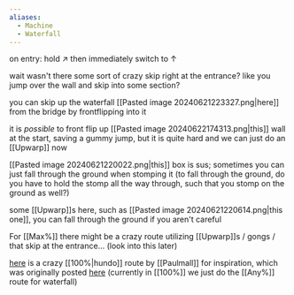 ```yaml
---
aliases:
  - Machine
  - Waterfall
---
```

on entry: hold ↗ then immediately switch to ↑

wait wasn't there some sort of crazy skip right at the entrance? like you jump over the wall and skip into some section?

you can skip up the waterfall [[Pasted image 20240621223327.png|here]] from the bridge by frontflipping into it

it is *possible* to front flip up [[Pasted image 20240622174313.png|this]] wall at the start, saving a gummy jump, but it is quite hard and we can just do an [[Upwarp]] now

[[Pasted image 20240621220022.png|this]] box is sus; sometimes you can just fall through the ground when stomping it (to fall through the ground, do you have to hold the stomp all the way through, such that you stomp on the ground as well?)

some [[Upwarp]]s here, such as [[Pasted image 20240621220614.png|this one]], you can fall through the ground if you aren't careful

For [[Max%]] there might be a crazy route utilizing [[Upwarp]]s / gongs / that skip at the entrance... (look into this later)

[here](https://youtu.be/0QLApkMw2SE) is a crazy [[100%|hundo]] route by [[Paulmall]] for inspiration, which was originally posted [here](https://discord.com/channels/313375426112389123/408694062862958592/742347416899944569) (currently in [[100%]] we just do the [[Any%]] route for waterfall)